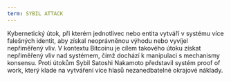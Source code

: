 ```yaml
---
term: SYBIL ATTACK
---
```


Kybernetický útok, při kterém jednotlivec nebo entita vytváří v systému více falešných identit, aby získal neoprávněnou výhodu nebo vyvíjel nepřiměřený vliv. V kontextu Bitcoinu je cílem takového útoku získat nepřiměřený vliv nad systémem, čímž dochází k manipulaci s mechanismy konsensu. Proti útokům Sybil Satoshi Nakamoto představil systém proof of work, který klade na vytváření více hlasů nezanedbatelné okrajové náklady.